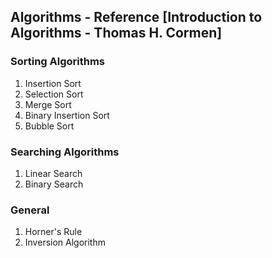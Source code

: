 ## Algorithms - Reference [Introduction to Algorithms - Thomas H. Cormen]

### Sorting Algorithms
1. Insertion Sort
2. Selection Sort
3. Merge Sort
4. Binary Insertion Sort
5. Bubble Sort

### Searching Algorithms
1. Linear Search
2. Binary Search

### General
1. Horner's Rule
2. Inversion Algorithm